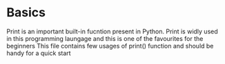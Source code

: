 # Basics
Print is an important built-in fucntion present in Python.
Print is widly used in this programming laungage and this is one of the favourites for the beginners
This file contains few usages of print() function and should be handy for a quick start
